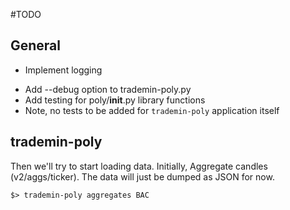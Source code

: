 #TODO

## General
* Implement logging
 - Add --debug option to trademin-poly.py
 - Add testing for poly/__init__.py library functions
 - Note, no tests to be added for `trademin-poly` application itself

## trademin-poly
Then we'll try to start loading data. Initially, Aggregate candles (v2/aggs/ticker).
The data will just be dumped as JSON for now.

```
$> trademin-poly aggregates BAC
```
